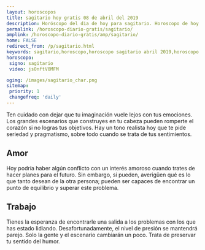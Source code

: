 ```yaml
---
layout: horoscopos
title: sagitario hoy gratis 08 de abril del 2019 
description: Horóscopo del dia de hoy para sagitario. Horoscopo de hoy 08 de abril del 2019. Las predicciones de amor, trabajo, vida personal gratis.
permalink: /horoscopo-diario-gratis/sagitario/
amplink: /horoscopo-diario-gratis/amp/sagitario/
home: FALSE
redirect_from: /p/sagitario.html
keywords: sagitario,horoscopo,horoscopo sagitario abril 2019,horoscopo sagitario hoy,tarot sagitario abril 2019,horoscopo sagitario,tarot sagitario hoy,horoscopo de hoy,horoscopo diario,tarot del amor,horoscopo de hoy sagitario,horoscopo diario del tarot, Horoscopo de hoy sagitario 08 de abril del 2019,horóscopo del día, el horoscopo de hoy
horoscopo:
 signo: sagitario
 video: jsOnftV0MFM

ogimg: /images/sagitario_char.png
sitemap:
 priority: 1
 changefreq: 'daily'
---
```



Ten cuidado con dejar que tu imaginación vuele lejos con tus emociones. Los grandes escenarios que construyes en tu cabeza pueden romperte el corazón si no logras tus objetivos. Hay un tono realista hoy que te pide seriedad y pragmatismo, sobre todo cuando se trata de tus sentimientos.

## Amor

Hoy podría haber algún conflicto con un interés amoroso cuando trates de hacer planes para el futuro. Sin embargo, si pueden, averigüen qué es lo que tanto desean de la otra persona; pueden ser capaces de encontrar un punto de equilibrio y superar este problema.

## Trabajo

Tienes la esperanza de encontrarle una salida a los problemas con los que has estado lidiando. Desafortunadamente, el nivel de presión se mantendrá parejo. Solo la gente y el escenario cambiarán un poco. Trata de preservar tu sentido del humor.